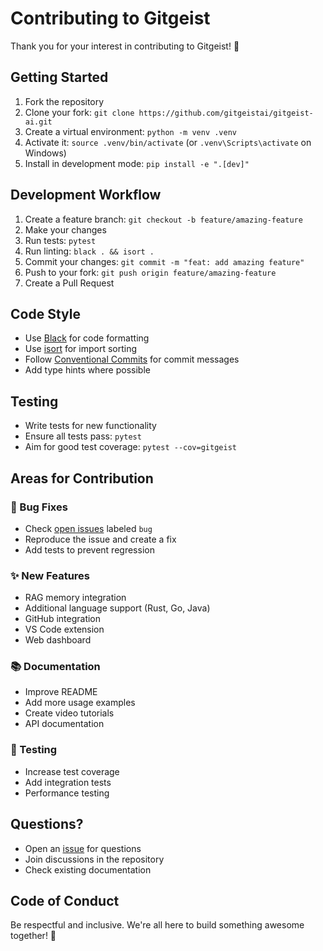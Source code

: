 # Contributing to Gitgeist

Thank you for your interest in contributing to Gitgeist! 🎉

## Getting Started

1. Fork the repository
2. Clone your fork: `git clone https://github.com/gitgeistai/gitgeist-ai.git`
3. Create a virtual environment: `python -m venv .venv`
4. Activate it: `source .venv/bin/activate` (or `.venv\Scripts\activate` on Windows)
5. Install in development mode: `pip install -e ".[dev]"`

## Development Workflow

1. Create a feature branch: `git checkout -b feature/amazing-feature`
2. Make your changes
3. Run tests: `pytest`
4. Run linting: `black . && isort .`
5. Commit your changes: `git commit -m "feat: add amazing feature"`
6. Push to your fork: `git push origin feature/amazing-feature`
7. Create a Pull Request

## Code Style

- Use [Black](https://black.readthedocs.io/) for code formatting
- Use [isort](https://pycqa.github.io/isort/) for import sorting
- Follow [Conventional Commits](https://www.conventionalcommits.org/) for commit messages
- Add type hints where possible

## Testing

- Write tests for new functionality
- Ensure all tests pass: `pytest`
- Aim for good test coverage: `pytest --cov=gitgeist`

## Areas for Contribution

### 🐛 Bug Fixes
- Check [open issues](https://github.com/gitgeistai/gitgeist-ai/issues) labeled `bug`
- Reproduce the issue and create a fix
- Add tests to prevent regression

### ✨ New Features
- RAG memory integration
- Additional language support (Rust, Go, Java)
- GitHub integration
- VS Code extension
- Web dashboard

### 📚 Documentation
- Improve README
- Add more usage examples
- Create video tutorials
- API documentation

### 🧪 Testing
- Increase test coverage
- Add integration tests
- Performance testing

## Questions?

- Open an [issue](https://github.com/gitgeistai/gitgeist-ai/issues) for questions
- Join discussions in the repository
- Check existing documentation

## Code of Conduct

Be respectful and inclusive. We're all here to build something awesome together! 🚀